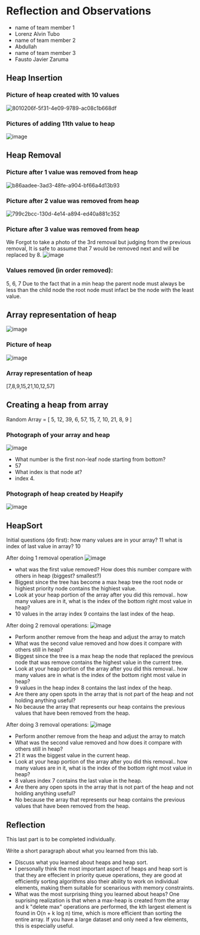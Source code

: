 # Reflection and Observations

* name of team member 1
* Lorenz Alvin Tubo
* name of team member 2
* Abdullah
* name of team member 3
* Fausto Javier Zaruma

## Heap Insertion

### Picture of heap created with 10 values
![8010206f-5f31-4e09-9789-ac08c1b668df](https://github.com/seneca-dsa456/labs-ltubo/assets/107896556/5549bd05-0eae-4b39-8db9-ad95917f274b)



### Pictures of adding 11th value to heap
![image](https://github.com/seneca-dsa456/labs-ltubo/assets/107896556/3e882067-bd0a-4360-a567-a3eff2e3f785)


## Heap Removal

### Picture after 1 value was removed from heap
![b86aadee-3ad3-48fe-a904-bf66a4d13b93](https://github.com/seneca-dsa456/labs-ltubo/assets/107896556/3763093f-eca2-4eaa-a280-aaa97fd18981)



### Picture after 2 value was removed from heap
![799c2bcc-130d-4e14-a894-ed40a881c352](https://github.com/seneca-dsa456/labs-ltubo/assets/107896556/bde3cdc3-dc7a-40b0-b5dc-d55124d776df)



### Picture after 3 value was removed from heap
We Forgot to take a photo of the 3rd removal but judging from the previous removal, It is safe to assume that 7 would be removed next and will be replaced by 8.
![image](https://github.com/seneca-dsa456/labs-ltubo/assets/107896556/a4791ab0-db98-401f-886d-a0f877e69d12)


### Values removed (in order removed):
5, 6, 7 Due to the fact that in a min heap the parent node must always be less than the child node the root node must infact be the node with the least value. 

## Array representation of heap
![image](https://github.com/seneca-dsa456/labs-ltubo/assets/107896556/4247b08e-8abd-4af0-bd06-d1eb001f5406)


### Picture of heap
![image](https://github.com/seneca-dsa456/labs-ltubo/assets/107896556/d9c18436-e8b3-48e4-8e14-fe7e932d696a)

### Array representation of heap
[7,8,9,15,21,10,12,57]

## Creating a heap from array
Random Array = [ 5, 12, 39, 6, 57, 15, 7, 10, 21, 8, 9 ]
### Photograph of your array and heap
![image](https://github.com/seneca-dsa456/labs-ltubo/assets/107896556/7fbe732a-3c77-497f-9e29-b9be1c0440b2)


* What number is the first non-leaf node starting from bottom?
* 57
* What index is that node at?
* index 4.


### Photograph of heap created by Heapify
![image](https://github.com/seneca-dsa456/labs-ltubo/assets/107896556/6f317b84-d04b-4a94-9853-da9faa9a52e9)



## HeapSort

Initial questions (do first):
how many values are in your array?
11
what is index of last value in array?
10

After doing 1 removal operation
![image](https://github.com/seneca-dsa456/labs-ltubo/assets/107896556/59d9b5e9-8b6e-4bbf-a58f-3cc831746174)

* what was the first value removed? How does this number compare with others in heap (biggest? smallest?)
* Biggest since the tree has become a max heap tree the root node or highiest priority node contains the highiest value.
* Look at your heap portion of the array after you did this removal.. how many values are in it, what is the index of the bottom right most value in heap?
* 10 values in the array index 9 contains the last index of the heap.

After doing 2 removal operations:
![image](https://github.com/seneca-dsa456/labs-ltubo/assets/107896556/0ff68df0-03c1-46f6-980a-c945d198c0d4)

* Perform another remove from the heap and adjust the array to match
* What was the second value removed and how does it compare with others still in heap?
* Biggest since the tree is a max heap the node that replaced the previous node that was remove contains the highest value in the current tree.
* Look at your heap portion of the array after you did this removal.. how many values are in what is the index of the bottom right most value in heap?
* 9 values in the heap index 8 contains the last index of the heap.
* Are there any open spots in the array that is not part of the heap and not holding anything useful?
* No because the array that represents our heap contains the previous values that have been removed from the heap.

After doing 3 removal operations:
![image](https://github.com/seneca-dsa456/labs-ltubo/assets/107896556/9d36b30c-27e7-4127-b807-a0dbd9828158)


* Perform another remove from the heap and adjust the array to match
* What was the second value removed and how does it compare with others still in heap?
* 21 it was the biggest value in the current heap.
* Look at your heap portion of the array after you did this removal.. how many values are in it, what is the index of the bottom right most value in heap?
* 8 values index 7 contains the last value in the heap.
* Are there any open spots in the array that is not part of the heap and not holding anything useful?
* No because the array that represents our heap contains the previous values that have been removed from the heap.


## Reflection

This last part is to be completed individually.

Write a short paragraph about what you learned from this lab.
* Discuss what you learned about heaps and heap sort.
* I personally think the most important aspect of heaps and heap sort is that they are effecient in priority queue operations, they are good at efficiently sorting algorithms also their ability to work on individual elements, making them suitable for scenarious with memory constraints.
* What was the most surprising thing you learned about heaps?
One suprising realization is that when a max-heap is created from the array and k "delete max" operations are performed, the kth largest element is found in O(n + k log n) time, which is more efficient than sorting the entire array. If you have a large dataset and only need a few elements, this is especially useful.

